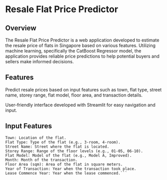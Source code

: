 # Resale Flat Price Predictor

## Overview
The Resale Flat Price Predictor is a web application developed to estimate the resale price of flats in Singapore based on various features. Utilizing machine learning, specifically the CatBoost Regressor model, the application provides reliable price predictions to help potential buyers and sellers make informed decisions.

## Features
Predict resale prices based on input features such as town, flat type, street name, storey range, flat model, floor area, and transaction details.

User-friendly interface developed with Streamlit for easy navigation and input.

## Input Features
```
Town: Location of the flat.
Flat Type: Type of the flat (e.g., 3-room, 4-room).
Street Name: Street where the flat is located.
Storey Range: Range of the floor levels (e.g., 01-05, 06-10).
Flat Model: Model of the flat (e.g., Model A, Improved).
Month: Month of the transaction.
Floor Area (sqm): Area of the flat in square meters.
Year of Transaction: Year when the transaction took place.
Lease Commence Year: Year when the lease commenced.```
